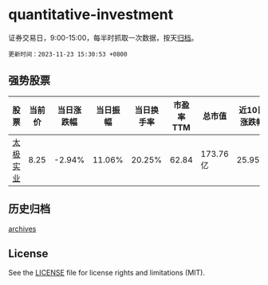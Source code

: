 # quantitative-investment

证券交易日，9:00-15:00，每半时抓取一次数据，按天[归档](archives)。

`更新时间：2023-11-23 15:30:53 +0800`

## 强势股票

|股票|当前价|当日涨跌幅|当日振幅|当日换手率|市盈率TTM|总市值|近10日涨跌幅|
|----|----|----|----|----|----|----|----|
|[太极实业](https://xueqiu.com/S/SH600667)|8.25|-2.94%|11.06%|20.25%|62.84|173.76亿|25.95%|

## 历史归档

[archives](archives)

## License

See the [LICENSE](LICENSE) file for license rights and limitations (MIT).
